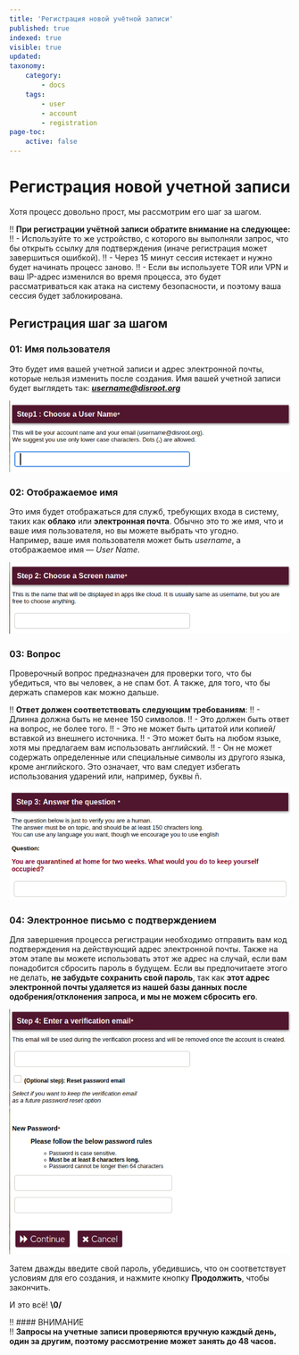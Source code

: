 ```yaml
---
title: 'Регистрация новой учётной записи'
published: true
indexed: true
visible: true
updated:
taxonomy:
    category:
        - docs
    tags:
        - user
        - account
        - registration
page-toc:
    active: false
---
```


# Регистрация новой учетной записи
Хотя процесс довольно прост, мы рассмотрим его шаг за шагом.

!! **При регистрации учётной записи обратите внимание на следующее:**
!! - Используйте то же устройство, с которого вы выполняли запрос, что бы открыть ссылку для подтверждения (иначе регистрация может завершиться ошибкой).
!! - Через 15 минут сессия истекает и нужно будет начинать процесс заново.
!! - Если вы используете TOR или VPN и ваш IP-адрес изменился во время процесса, это будет рассматриваться как атака на систему безопасности, и поэтому ваша сессия будет заблокирована.


## Регистрация шаг за шагом
### 01: Имя пользователя
Это будет имя вашей учетной записи и адрес электронной почты, которые нельзя изменить после создания. Имя вашей учетной записи будет выглядеть так: _**username@disroot.org**_

![](en/reg_01.png)


### 02: Отображаемое имя
Это имя будет отображаться для служб, требующих входа в систему, таких как **облако** или **электронная почта**. Обычно это то же имя, что и ваше имя пользователя, но вы можете выбрать что угодно.<br>
Например, ваше имя пользователя может быть _username_, а отображаемое имя — _User Name_.

![](en/reg_02.png)


### 03: Вопрос
Проверочный вопрос предназначен для проверки того, что бы убедиться, что вы человек, а не спам бот. А также, для того, что бы держать спамеров как можно дальше.

!! **Ответ должен соответствовать следующим требованиям**:
!! - Длинна должна быть не менее 150 символов.
!! - Это должен быть ответ на вопрос, не более того.
!! - Это не может быть цитатой или копией/вставкой из внешнего источника.
!! - Это может быть на любом языке, хотя мы предлагаем вам использовать английский.
!! - Он не может содержать определенные или специальные символы из другого языка, кроме английского. Это означает, что вам следует избегать использования ударений или, например, буквы ñ.

![](en/reg_03.png)


### 04: Электронное письмо с подтверждением
Для завершения процесса регистрации необходимо отправить вам код подтверждения на действующий адрес электронной почты. Также на этом этапе вы можете использовать этот же адрес на случай, если вам понадобится сбросить пароль в будущем. Если вы предпочитаете этого не делать, **не забудьте сохранить свой пароль**, так как **этот адрес электронной почты удаляется из нашей базы данных после одобрения/отклонения запроса, и мы не можем сбросить его**.

![](en/reg_04.png)

Затем дважды введите свой пароль, убедившись, что он соответствует условиям для его создания, и нажмите кнопку **Продолжить**, чтобы закончить.

И это всё! **\0/**

!! #### ВНИМАНИЕ<br>
!! **Запросы на учетные записи проверяются вручную каждый день, один за другим, поэтому рассмотрение может занять до 48 часов.**